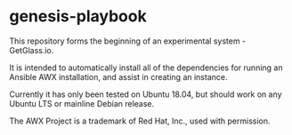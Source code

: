 # genesis-playbook
This repository forms the beginning of an experimental system - GetGlass.io.

It is intended to automatically install all of the dependencies for running an Ansible AWX installation, and assist in creating an instance.

Currently it has only been tested on Ubuntu 18.04, but should work on any Ubuntu LTS or mainline Debian release.

The AWX Project is a trademark of Red Hat, Inc., used with permission.
